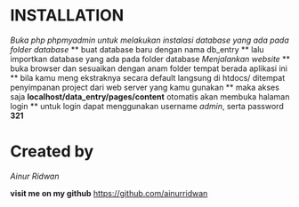 # INSTALLATION
*Buka php phpmyadmin untuk melakukan instalasi database yang ada pada folder database*
    ** buat database baru dengan nama db_entry
    ** lalu importkan database yang ada pada folder database
_Menjalankan website_
    ** buka browser dan sesuaikan dengan anam folder tempat berada aplikasi ini
    ** bila kamu meng ekstraknya secara default langsung di htdocs/ ditempat penyimpanan project dari web server yang kamu gunakan
    ** maka akses saja **localhost/data_entry/pages/content** otomatis akan membuka halaman login
    ** untuk login dapat menggunakan username _admin_, serta password **321**

# Created by
*Ainur Ridwan*

**visit me on my github**
https://github.com/ainurridwan


